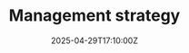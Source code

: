 ---
title: Management strategy
linkTitle: 'Management strategy '
date: '2025-04-29T17:10:00Z'
weight: 1
description: A comprehensive management strategy focuses on leadership development,
  operational excellence, resource management, risk mitigation, and customer satisfaction,
  emphasizing clear objectives, effective communication, and continuous improvement
  for sustained organizational success.
draft: false
ref: management-strategy
---